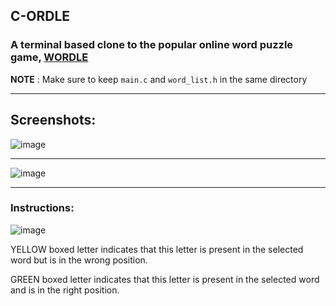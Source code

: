 ## C-ORDLE

### A terminal based clone to the popular online word puzzle game, [WORDLE](https://www.nytimes.com/games/wordle/index.html)

**NOTE** : Make sure to keep `main.c` and `word_list.h` in the same directory

---

## Screenshots:

![image](https://github.com/siliconvolley/cordle/assets/113709174/2212d571-ba1c-4dfa-ae7c-2d657d2d6d2b)

---

![image](https://github.com/siliconvolley/cordle/assets/113709174/ca6967c1-e983-4c57-81b9-914a0cda1c45)


---

### Instructions:

![image](https://github.com/siliconvolley/cordle/assets/113709174/351d69d5-d15f-403a-b693-d20b873540b9)

YELLOW boxed letter indicates that this letter is present in the selected word but is in the wrong position.

GREEN boxed letter indicates that this letter is present in the selected word and is in the right position.
